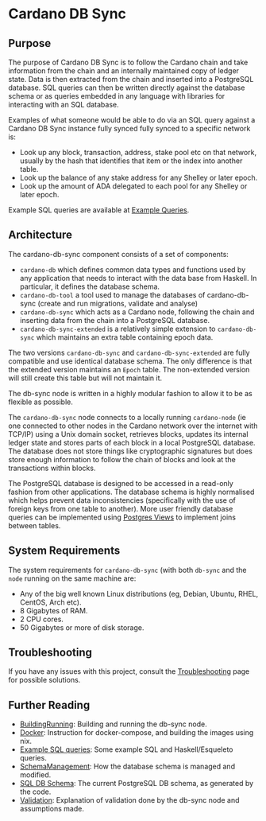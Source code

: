 # Cardano DB Sync

## Purpose

The purpose of Cardano DB Sync is to follow the Cardano chain and take information from the chain
and an internally maintained copy of ledger state. Data is then extracted from the chain and
inserted into a PostgreSQL database. SQL queries can then be written directly against the database
schema or as queries embedded in any language with libraries for interacting with an SQL database.

Examples of what someone would be able to do via an SQL query against a Cardano DB Sync
instance fully synced fully synced to a specific network is:

* Look up any block, transaction, address, stake pool etc on that network, usually by the hash that
  identifies that item or the index into another table.
* Look up the balance of any stake address for any Shelley or later epoch.
* Look up the amount of ADA delegated to each pool for any Shelley or later epoch.

Example SQL queries are available at [Example Queries][ExampleQueries].

## Architecture

The cardano-db-sync component consists of a set of components:

* `cardano-db` which defines common data types and functions used by any application that needs
  to interact with the data base from Haskell. In particular, it defines the database schema.
* `cardano-db-tool` a tool used to manage the databases of cardano-db-sync (create
  and run migrations, validate and analyse)
* `cardano-db-sync` which acts as a Cardano node, following the chain and inserting
  data from the chain into a PostgreSQL database.
* `cardano-db-sync-extended` is a relatively simple extension to `cardano-db-sync` which maintains
  an extra table containing epoch data.

The two versions `cardano-db-sync` and `cardano-db-sync-extended` are fully compatible and use
identical database schema. The only difference is that the extended version maintains an `Epoch`
table. The non-extended version will still create this table but will not maintain it.

The db-sync node is written in a highly modular fashion to allow it to be as flexible as possible.

The `cardano-db-sync` node connects to a locally running `cardano-node` (ie one connected to other
nodes in the Cardano network over the internet with TCP/IP) using a Unix domain socket, retrieves
blocks, updates its internal ledger state and stores parts of each block in a local PostgreSQL
database. The database does not store things like cryptographic signatures but does store enough
information to follow the chain of blocks and look at the transactions within blocks.

The PostgreSQL database is designed to be accessed in a read-only fashion from other applications.
The database schema is highly normalised which helps prevent data inconsistencies (specifically
with the use of foreign keys from one table to another). More user friendly database queries can be
implemented using [Postgres Views][PostgresView] to implement joins between tables.

## System Requirements

The system requirements for `cardano-db-sync` (with both `db-sync` and the `node` running
on the same machine are:

* Any of the big well known Linux distributions (eg, Debian, Ubuntu, RHEL, CentOS, Arch
  etc).
* 8 Gigabytes of RAM.
* 2 CPU cores.
* 50 Gigabytes or more of disk storage.

## Troubleshooting

If you have any issues with this project, consult the [Troubleshooting][Troubleshooting] page for
possible solutions.

## Further Reading

* [BuildingRunning][BuildingRunning]: Building and running the db-sync node.
* [Docker][Docker]: Instruction for docker-compose, and building the images using nix.
* [Example SQL queries][ExampleQueries]: Some example SQL and Haskell/Esqueleto queries.
* [SchemaManagement][Schema Management]: How the database schema is managed and modified.
* [SQL DB Schema][DB Schema]: The current PostgreSQL DB schema, as generated by the code.
* [Validation][Validation]: Explanation of validation done by the db-sync node and assumptions made.

[BuildingRunning]: doc/building-running.md
[DB Schema]: https://hydra.iohk.io/job/Cardano/cardano-db-sync/native.haskellPackages.cardano-db.checks.test-db.x86_64-linux/latest/download/1
[Docker]: doc/docker.md
[ExampleQueries]: doc/interesting-queries.md
[PostgresView]: https://www.postgresql.org/docs/current/sql-createview.html
[Schema Management]: doc/schema-management.md
[Troubleshooting]: doc/troubleshooting.md
[Validation]: doc/validation.md
